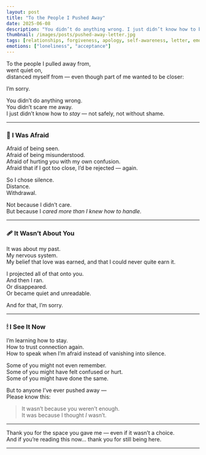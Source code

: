 ```yaml
---
layout: post
title: "To the People I Pushed Away"
date: 2025-06-08
description: "You didn’t do anything wrong. I just didn’t know how to be close without fear. And I’m sorry if my silence ever made you feel small."
thumbnail: /images/posts/pushed-away-letter.jpg
tags: [relationships, forgiveness, apology, self-awareness, letter, emotional healing]
emotions: ["loneliness", "acceptance"]
---
```


To the people I pulled away from,  
went quiet on,  
distanced myself from — even though part of me wanted to be closer:

I’m sorry.

You didn’t do anything wrong.  
You didn’t scare me away.  
I just didn’t know how to *stay* — not safely, not without shame.

---

### 🧠 I Was Afraid

Afraid of being seen.  
Afraid of being misunderstood.  
Afraid of hurting you with my own confusion.  
Afraid that if I got too close, I’d be rejected — again.

So I chose silence.  
Distance.  
Withdrawal.

Not because I didn’t care.  
But because I *cared more than I knew how to handle.*

---

### 🩹 It Wasn’t About You

It was about my past.  
My nervous system.  
My belief that love was earned, and that I could never quite earn it.

I projected all of that onto you.  
And then I ran.  
Or disappeared.  
Or became quiet and unreadable.

And for that, I’m sorry.

---

### 🕯 I See It Now

I’m learning how to stay.  
How to trust connection again.  
How to speak when I’m afraid instead of vanishing into silence.

Some of you might not even remember.  
Some of you might have felt confused or hurt.  
Some of you might have done the same.

But to anyone I’ve ever pushed away —  
Please know this:

> It wasn’t because you weren’t enough.  
> It was because I thought *I* wasn’t.

---

Thank you for the space you gave me — even if it wasn’t a choice.  
And if you’re reading this now… thank you for still being here.

---
